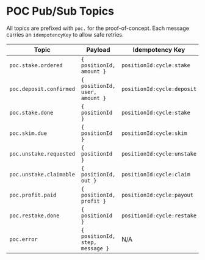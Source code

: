 # POC Pub/Sub Topics

All topics are prefixed with `poc.` for the proof-of-concept.
Each message carries an `idempotencyKey` to allow safe retries.

| Topic | Payload | Idempotency Key |
|-------|---------|-----------------|
| `poc.stake.ordered` | `{ positionId, amount }` | `positionId:cycle:stake` |
| `poc.deposit.confirmed` | `{ positionId, user, amount }` | `positionId:cycle:deposit` |
| `poc.stake.done` | `{ positionId }` | `positionId:cycle:stake` |
| `poc.skim.due` | `{ positionId }` | `positionId:cycle:skim` |
| `poc.unstake.requested` | `{ positionId }` | `positionId:cycle:unstake` |
| `poc.unstake.claimable` | `{ positionId, out }` | `positionId:cycle:claim` |
| `poc.profit.paid` | `{ positionId, profit }` | `positionId:cycle:payout` |
| `poc.restake.done` | `{ positionId }` | `positionId:cycle:restake` |
| `poc.error` | `{ positionId, step, message }` | N/A |
